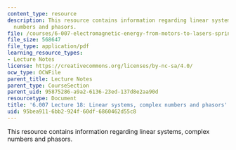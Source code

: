 ```yaml
---
content_type: resource
description: This resource contains information regarding linear systems, complex
  numbers and phasors.
file: /courses/6-007-electromagnetic-energy-from-motors-to-lasers-spring-2011/95bea9116bb2924f60df6860462d55c8_MIT6_007S11_lec18.pdf
file_size: 568647
file_type: application/pdf
learning_resource_types:
- Lecture Notes
license: https://creativecommons.org/licenses/by-nc-sa/4.0/
ocw_type: OCWFile
parent_title: Lecture Notes
parent_type: CourseSection
parent_uid: 95875286-a9a2-6136-23ed-137d8e2aa90d
resourcetype: Document
title: '6.007 Lecture 18: Linear systems, complex numbers and phasors'
uid: 95bea911-6bb2-924f-60df-6860462d55c8
---
```

This resource contains information regarding linear systems, complex numbers and phasors.